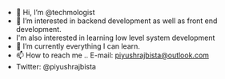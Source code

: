 - 👋 Hi, I’m @techmologist
- 👀 I’m interested in backend development as well as front end development.
-  I'm also interested in learning low level system development
- 🌱 I’m currently everything I can learn.
- 📫 How to reach me .. E-mail: piyushrajbista@outlook.com
-  Twitter: @piyushrajbista

<!---
techmologist/techmologist is a ✨ special ✨ repository because its `README.md` (this file) appears on your GitHub profile.
You can click the Preview link to take a look at your changes.
--->
